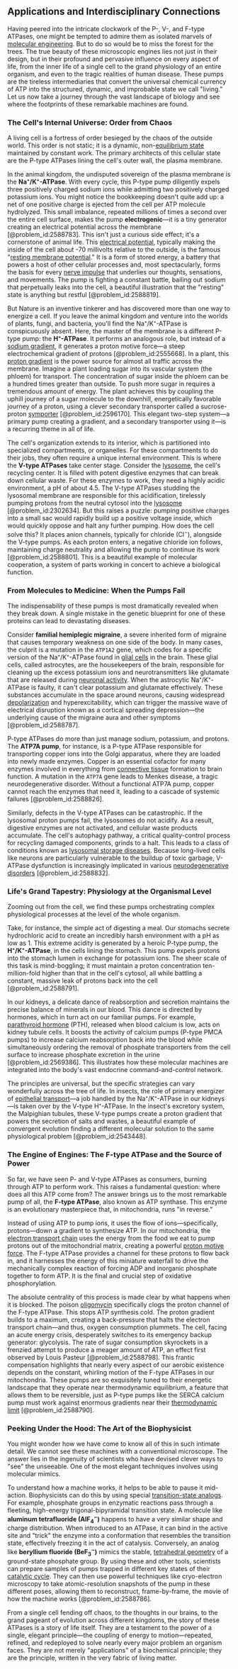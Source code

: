 ## Applications and Interdisciplinary Connections

Having peered into the intricate clockwork of the P-, V-, and F-type ATPases, one might be tempted to admire them as isolated marvels of [molecular engineering](@article_id:188452). But to do so would be to miss the forest for the trees. The true beauty of these microscopic engines lies not just in their design, but in their profound and pervasive influence on every aspect of life, from the inner life of a single cell to the grand physiology of an entire organism, and even to the tragic realities of human disease. These pumps are the tireless intermediaries that convert the universal chemical currency of ATP into the structured, dynamic, and improbable state we call "living." Let us now take a journey through the vast landscape of biology and see where the footprints of these remarkable machines are found.

### The Cell's Internal Universe: Order from Chaos

A living cell is a fortress of order besieged by the chaos of the outside world. This order is not static; it is a dynamic, non-[equilibrium state](@article_id:269870) maintained by constant work. The primary architects of this cellular state are the P-type ATPases lining the cell's outer wall, the plasma membrane.

In the animal kingdom, the undisputed sovereign of the plasma membrane is the **Na⁺/K⁺-ATPase**. With every cycle, this P-type pump diligently expels three positively charged sodium ions while admitting two positively charged potassium ions. You might notice the bookkeeping doesn't quite add up: a net of one positive charge is ejected from the cell per ATP molecule hydrolyzed. This small imbalance, repeated millions of times a second over the entire cell surface, makes the pump **electrogenic**—it is a tiny generator creating an electrical potential across the membrane [@problem_id:2588783]. This isn't just a curious side effect; it's a cornerstone of animal life. This [electrical potential](@article_id:271663), typically making the inside of the cell about -70 millivolts relative to the outside, is the famous "[resting membrane potential](@article_id:143736)." It is a form of stored energy, a battery that powers a host of other cellular processes and, most spectacularly, forms the basis for every [nerve impulse](@article_id:163446) that underlies our thoughts, sensations, and movements. The pump is fighting a constant battle, bailing out sodium that perpetually leaks into the cell, a beautiful illustration that the "resting" state is anything but restful [@problem_id:2588819].

But Nature is an inventive tinkerer and has discovered more than one way to energize a cell. If you leave the animal kingdom and venture into the worlds of plants, fungi, and bacteria, you'll find the Na⁺/K⁺-ATPase is conspicuously absent. Here, the master of the membrane is a different P-type pump: the **H⁺-ATPase**. It performs an analogous role, but instead of a [sodium gradient](@article_id:163251), it generates a proton motive force—a steep electrochemical gradient of protons [@problem_id:2555668]. In a plant, this [proton gradient](@article_id:154261) is the power source for almost all traffic across the membrane. Imagine a plant loading sugar into its vascular system (the phloem) for transport. The concentration of sugar inside the phloem can be a hundred times greater than outside. To push more sugar in requires a tremendous amount of energy. The plant achieves this by coupling the uphill journey of a sugar molecule to the downhill, energetically favorable journey of a proton, using a clever secondary transporter called a sucrose-proton [symporter](@article_id:138596) [@problem_id:2596170]. This elegant two-step system—a primary pump creating a gradient, and a secondary transporter using it—is a recurring theme in all of life.

The cell's organization extends to its interior, which is partitioned into specialized compartments, or organelles. For these compartments to do their jobs, they often require a unique internal environment. This is where the **V-type ATPases** take center stage. Consider the [lysosome](@article_id:174405), the cell's recycling center. It is filled with potent digestive enzymes that can break down cellular waste. For these enzymes to work, they need a highly acidic environment, a pH of about 4.5. The V-type ATPases studding the lysosomal membrane are responsible for this acidification, tirelessly pumping protons from the neutral cytosol into the [lysosome](@article_id:174405) [@problem_id:2302634]. But this raises a puzzle: pumping positive charges into a small sac would rapidly build up a positive voltage inside, which would quickly oppose and halt any further pumping. How does the cell solve this? It places anion channels, typically for chloride ($\text{Cl}^-$), alongside the V-type pumps. As each proton enters, a negative chloride ion follows, maintaining charge neutrality and allowing the pump to continue its work [@problem_id:2588801]. This is a beautiful example of molecular cooperation, a system of parts working in concert to achieve a biological function.

### From Molecules to Medicine: When the Pumps Fail

The indispensability of these pumps is most dramatically revealed when they break down. A single mistake in the genetic blueprint for one of these proteins can lead to devastating diseases.

Consider **familial hemiplegic migraine**, a severe inherited form of migraine that causes temporary weakness on one side of the body. In many cases, the culprit is a mutation in the `ATP1A2` gene, which codes for a specific version of the Na⁺/K⁺-ATPase found in [glial cells](@article_id:138669) in the brain. These glial cells, called astrocytes, are the housekeepers of the brain, responsible for cleaning up the excess potassium ions and neurotransmitters like glutamate that are released during [neuronal activity](@article_id:173815). When the astrocytic Na⁺/K⁺-ATPase is faulty, it can't clear potassium and glutamate effectively. These substances accumulate in the space around neurons, causing widespread [depolarization](@article_id:155989) and hyperexcitability, which can trigger the massive wave of electrical disruption known as a cortical spreading depression—the underlying cause of the migraine aura and other symptoms [@problem_id:2588787].

P-type ATPases do more than just manage sodium, potassium, and protons. The **ATP7A pump**, for instance, is a P-type ATPase responsible for transporting copper ions into the Golgi apparatus, where they are loaded into newly made enzymes. Copper is an essential cofactor for many enzymes involved in everything from [connective tissue](@article_id:142664) formation to brain function. A mutation in the `ATP7A` gene leads to Menkes disease, a tragic neurodegenerative disorder. Without a functional ATP7A pump, copper cannot reach the enzymes that need it, leading to a cascade of systemic failures [@problem_id:2588826].

Similarly, defects in the V-type ATPases can be catastrophic. If the lysosomal proton pumps fail, the lysosomes do not acidify. As a result, digestive enzymes are not activated, and cellular waste products accumulate. The cell's autophagy pathway, a critical quality-control process for recycling damaged components, grinds to a halt. This leads to a class of conditions known as [lysosomal storage diseases](@article_id:145300). Because long-lived cells like neurons are particularly vulnerable to the buildup of toxic garbage, V-ATPase dysfunction is increasingly implicated in various [neurodegenerative disorders](@article_id:183313) [@problem_id:2588832].

### Life's Grand Tapestry: Physiology at the Organismal Level

Zooming out from the cell, we find these pumps orchestrating complex physiological processes at the level of the whole organism.

Take, for instance, the simple act of digesting a meal. Our stomachs secrete hydrochloric acid to create an incredibly harsh environment with a pH as low as 1. This extreme acidity is generated by a heroic P-type pump, the **H⁺/K⁺-ATPase**, in the cells lining the stomach. This pump expels protons into the stomach lumen in exchange for potassium ions. The sheer scale of this task is mind-boggling; it must maintain a proton concentration ten-million-fold higher than that in the cell's cytosol, all while battling a constant, massive leak of protons back into the cell [@problem_id:2588791].

In our kidneys, a delicate dance of reabsorption and secretion maintains the precise balance of minerals in our blood. This dance is directed by hormones, which in turn act on our familiar pumps. For example, [parathyroid hormone](@article_id:151738) (PTH), released when blood calcium is low, acts on kidney tubule cells. It boosts the activity of calcium pumps (P-type PMCA pumps) to increase calcium reabsorption back into the blood while simultaneously ordering the removal of phosphate transporters from the cell surface to increase phosphate excretion in the urine [@problem_id:2569386]. This illustrates how these molecular machines are integrated into the body's vast endocrine command-and-control network.

The principles are universal, but the specific strategies can vary wonderfully across the tree of life. In insects, the role of primary energizer of [epithelial transport](@article_id:154320)—a job handled by the Na⁺/K⁺-ATPase in our kidneys—is taken over by the V-type H⁺-ATPase. In the insect's excretory system, the Malpighian tubules, these V-type pumps create a proton gradient that powers the secretion of salts and wastes, a beautiful example of convergent evolution finding a different molecular solution to the same physiological problem [@problem_id:2543448].

### The Engine of Engines: The F-type ATPase and the Source of Power

So far, we have seen P- and V-type ATPases as consumers, burning through ATP to perform work. This raises a fundamental question: where does all this ATP come from? The answer brings us to the most remarkable pump of all, the **F-type ATPase**, also known as ATP synthase. This enzyme is an evolutionary masterpiece that, in mitochondria, runs "in reverse."

Instead of using ATP to pump ions, it uses the flow of ions—specifically, protons—down a gradient to synthesize ATP. In our mitochondria, the [electron transport chain](@article_id:144516) uses the energy from the food we eat to pump protons out of the mitochondrial matrix, creating a powerful [proton motive force](@article_id:148298). The F-type ATPase provides a channel for these protons to flow back in, and it harnesses the energy of this miniature waterfall to drive the mechanically complex reaction of forcing ADP and inorganic phosphate together to form ATP. It is the final and crucial step of oxidative phosphorylation.

The absolute centrality of this process is made clear by what happens when it is blocked. The poison [oligomycin](@article_id:175491) specifically clogs the proton channel of the F-type ATPase. This stops ATP synthesis cold. The proton gradient builds to a maximum, creating a back-pressure that halts the electron transport chain—and thus, oxygen consumption plummets. The cell, facing an acute energy crisis, desperately switches to its emergency backup generator: glycolysis. The rate of sugar consumption skyrockets in a frenzied attempt to produce a meager amount of ATP, an effect first observed by Louis Pasteur [@problem_id:2588798]. This frantic compensation highlights that nearly every aspect of our aerobic existence depends on the constant, whirling motion of the F-type ATPases in our mitochondria. These pumps are so exquisitely tuned to their energetic landscape that they operate near thermodynamic equilibrium, a feature that allows them to be reversible, just as P-type pumps like the SERCA calcium pump must work against enormous gradients near their [thermodynamic limit](@article_id:142567) [@problem_id:2588790].

### Peeking Under the Hood: The Art of the Biophysicist

You might wonder how we have come to know all of this in such intimate detail. We cannot see these machines with a conventional microscope. The answer lies in the ingenuity of scientists who have devised clever ways to "see" the unseeable. One of the most elegant techniques involves using molecular mimics.

To understand how a machine works, it helps to be able to pause it mid-action. Biophysicists can do this by using special [transition-state analogs](@article_id:162557). For example, phosphate groups in enzymatic reactions pass through a fleeting, high-energy trigonal-bipyramidal transition state. A molecule like **aluminum tetrafluoride ($\text{AlF}_4^-$)** happens to have a very similar shape and charge distribution. When introduced to an ATPase, it can bind in the active site and "trick" the enzyme into a conformation that resembles the transition state, effectively freezing it in the act of catalysis. Conversely, an analog like **beryllium fluoride ($\text{BeF}_3^-$)** mimics the stable, [tetrahedral geometry](@article_id:135922) of a ground-state phosphate group. By using these and other tools, scientists can prepare samples of pumps trapped in different key states of their [catalytic cycle](@article_id:155331). They can then use powerful techniques like cryo-electron microscopy to take atomic-resolution snapshots of the pump in these different poses, allowing them to reconstruct, frame-by-frame, the movie of how the machine works [@problem_id:2588786].

From a single cell fending off chaos, to the thoughts in our brains, to the grand pageant of evolution across different kingdoms, the story of these ATPases is a story of life itself. They are a testament to the power of a single, elegant principle—the coupling of energy to motion—repeated, refined, and redeployed to solve nearly every major problem an organism faces. They are not merely "applications" of a biochemical principle; they are the principle, written in the very fabric of living matter.